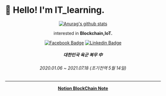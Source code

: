 # :wave: Hello! I'm IT_learning. 
<div align=center>
 
 [![Anurag's github stats](https://github-readme-stats.vercel.app/api?username=ITlearning)](https://github.com/anuraghazra/github-readme-stats)  
  
  interested in **Blockchain,IoT.**
  
  [![Facebook Badge](https://img.shields.io/badge/facebook-1877f2?style=flat-square&logo=facebook&logoColor=white&link=https://www.facebook.com/ITIBY)](https://www.facebook.com/ITIBY)
  [![Linkedin Badge](https://img.shields.io/badge/linkedin-0077b5?style=flat-square&logo=linkedin&logoColor=white&link=https://www.linkedin.com/in/byeongyun-in)](https://www.linkedin.com/in/byeongyun-in)


  ##### 대한민국 육군 복무 中
  ###### 2020.01.06 ~ 2021.07.18 (조기전역 5월 14일)
  
  ****
  **[Notion BlockChain Note](https://www.notion.so/BlockChain-Project-93caff8955794e4aa48fdad791a80b1a)**
  </div>

